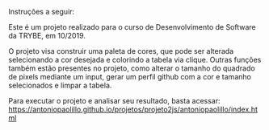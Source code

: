 Instruções a seguir:

Este é um projeto realizado para o curso de Desenvolvimento de Software da TRYBE, em 10/2019.

O projeto visa construir uma paleta de cores, que pode ser alterada selecionando a cor desejada e colorindo a tabela via clique. Outras funções também estão presentes no projeto, como alterar o tamanho do quadrado de pixels mediante um input, gerar um perfil github com a cor e tamanho selecionados e limpar a tabela.

Para executar o projeto e analisar seu resultado, basta acessar: https://antoniopaolillo.github.io/projetos/projeto2js/antoniopaolillo/index.html